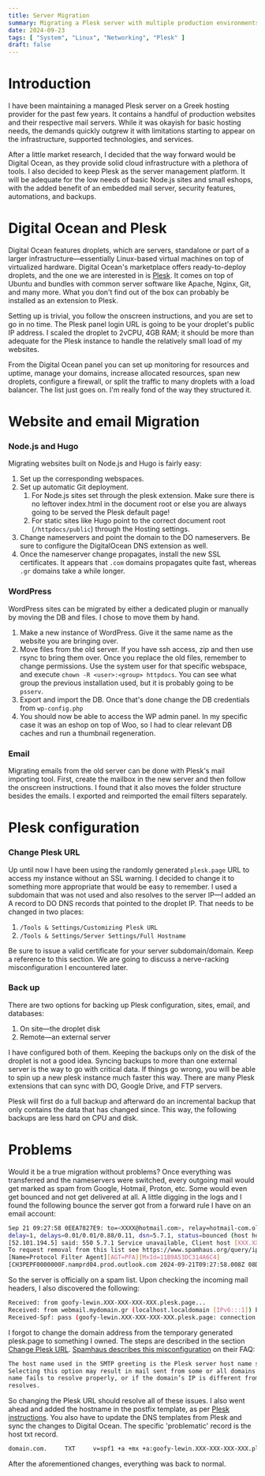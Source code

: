 ```yaml
---
title: Server Migration
summary: Migrating a Plesk server with multiple production environments.
date: 2024-09-23
tags: [ "System", "Linux", "Networking", "Plesk" ]
draft: false
---
```


# Introduction

I have been maintaining a managed Plesk server on a Greek hosting provider for the past few years. It contains a handful
of production websites and their respective mail servers. While it was okayish for basic hosting needs, the demands
quickly outgrew it with limitations starting to appear on the infrastructure, supported technologies, and services.

After a little market research, I decided that the way forward would be Digital Ocean, as they provide solid cloud
infrastructure with a plethora of tools. I also decided to keep Plesk as the server
management platform. It will be adequate for the low needs of basic Node.js sites and small eshops, with the
added benefit of an embedded mail server, security features, automations, and backups.

# Digital Ocean and Plesk

Digital Ocean features droplets, which are servers, standalone or part of a larger infrastructure—essentially
Linux-based virtual machines on top of virtualized hardware. Digital Ocean's marketplace offers ready-to-deploy
droplets, and the one we are interested in is [Plesk](https://marketplace.digitalocean.com/apps/plesk). It comes on top
of Ubuntu and bundles with common server software like Apache, Nginx, Git, and many more. What you don't find out of the
box can probably be installed as an extension to Plesk.

Setting up is trivial, you follow the onscreen instructions, and you are set to go in no time. The Plesk panel login URL
is going to be your droplet's public IP address. I scaled the droplet to 2vCPU, 4GB RAM; it should be more than adequate
for the Plesk instance to handle the relatively small load of my websites.

From the Digital Ocean panel you can set up monitoring for resources and uptime, manage your domains, increase allocated
resources, span new droplets, configure a firewall, or split the traffic to many droplets with a load balancer. The list
just goes on. I'm really fond of the way they structured it.

# Website and email Migration

### Node.js and Hugo

Migrating websites built on Node.js and Hugo is fairly easy:

1. Set up the corresponding webspaces.
2. Set up automatic Git deployment.
   1. For Node.js sites set through the plesk extension. Make sure there is no leftover index.html in the document root
      or else you are always going to be served the Plesk default page!
   2. For static sites like Hugo point to the correct document root (`/httpdocs/public`) through the Hosting settings.
3. Change nameservers and point the domain to the DO nameservers. Be sure to configure the DigitalOcean DNS extension as
   well.
4. Once the nameserver change propagates, install the new SSL certificates. It appears that `.com` domains propagates
   quite fast, whereas `.gr` domains take a while longer.

### WordPress

WordPress sites can be migrated by either a dedicated plugin or manually by moving the DB and files. I chose to move
them by hand.

1. Make a new instance of WordPress. Give it the same name as the website you are bringing over.
2. Move files from the old server. If you have ssh access, zip and then use rsync to bring them over. Once you replace
   the old files, remember to change permissions. Use the system user for that specific webspace, and execute
   `chown -R <user>:<group> httpdocs`. You can see what group the previous installation used, but it is probably going
   to be `psserv`.
3. Export and import the DB. Once that's done change the DB credentials from `wp-config.php`
4. You should now be able to access the WP admin panel. In my specific case it was an eshop on top of Woo,
   so I had to clear relevant DB caches and run a thumbnail regeneration.

### Email

Migrating emails from the old server can be done with Plesk's mail importing tool. First, create the mailbox in the new
server and then follow the onscreen instructions. I found that it also moves the folder structure besides the emails.
I exported and reimported the email filters separately.

# Plesk configuration

### Change Plesk URL

Up until now I have been using the randomly generated `plesk.page` URL to access my instance without an SSL warning. I
decided to change it to something more appropriate that would be easy to remember. I used a subdomain that was not used
and also resolves to the server IP—I added an A record to DO DNS records that pointed to the droplet IP. That needs to
be changed in two places:

1. `/Tools & Settings/Customizing Plesk URL`
2. `/Tools & Settings/Server Settings/Full Hostname`

Be sure to issue a valid certificate for your server subdomain/domain. Keep a reference to this section. We are going to
discuss a nerve-racking misconfiguration I encountered later.

### Back up

There are two options for backing up Plesk configuration, sites, email, and databases:

1. On site—the droplet disk
2. Remote—an external server

I have configured both of them. Keeping the backups only on the disk of the droplet is not a good idea. Syncing backups
to more than one external server is the way to go with critical data. If things go wrong, you will be able to spin up
a new plesk instance much faster this way. There are many Plesk extensions that can sync with DO, Google Drive, and FTP
servers.

Plesk will first do a full backup and afterward do an incremental backup that only contains the data that has changed
since. This way, the following backups are less hard on CPU and disk.

# Problems

Would it be a true migration without problems? Once everything was transferred and the nameservers were switched, every
outgoing mail would get marked as spam from Google, Hotmail, Proton, etc. Some would even get bounced and not get
delivered at all. A little digging in the logs and I found the following bounce the server got from a forward rule I
have on an email account:

```bash
Sep 21 09:27:58 0EEA7827E9: to=<XXXX@hotmail.com>, relay=hotmail-com.olc.protection.outlook.com[52.101.194.5]:25,
delay=1, delays=0.01/0.01/0.88/0.11, dsn=5.7.1, status=bounced (host hotmail-com.olc.protection.outlook.com
[52.101.194.5] said: 550 5.7.1 Service unavailable, Client host [XXX.XXX.XXX.XXX] blocked using Spamhaus. 
To request removal from this list see https://www.spamhaus.org/query/ip/XXX.XXX.XXX.XXX (AS3130). 
[Name=Protocol Filter Agent][AGT=PFA][MxId=11B9A53DC314A6C4] 
[CH3PEPF0000000F.namprd04.prod.outlook.com 2024-09-21T09:27:58.008Z 08DCD29EEC0C7774] (in reply to MAIL FROM command))
```

So the server is officially on a spam list. Upon checking the incoming mail headers, I also discovered the following:

```bash
Received: from goofy-lewin.XXX-XXX-XXX-XXX.plesk.page...
Received: from webmail.mydomain.gr (localhost.localdomain [IPv6:::1]) by goofy-lewin.XXX-XXX-XXX-XXX.plesk.page (Postfix) 
Received-Spf: pass (goofy-lewin.XXX-XXX-XXX-XXX.plesk.page: connection is authenticated)
```

I forgot to change the domain address from the temporary generated plesk.page to something I owned. The steps are
described in the section [Change Plesk URL](#change-plesk-url).
[Spamhaus describes this misconfiguration](https://www.spamhaus.org/faqs/combined-spam-sources-css/#misconfigured-plesk-hosts-in-css)
on their FAQ:

```md
The host name used in the SMTP greeting is the Plesk server host name specified in Tools & Settings > Server Settings.
Selecting this option may result in mail sent from some or all domains being marked as spam if the Plesk server host
name fails to resolve properly, or if the domain’s IP is different from the one to which the Plesk server host name
resolves.
```

So changing the Plesk URL should resolve all of these issues. I also went ahead and added the hostname in the postfix
template, as per
[Plesk instructions](https://support.plesk.com/hc/en-us/articles/12377559724567-How-to-change-the-hostname-and-SMTP-banner-in-Postfix-on-a-Plesk-server).
You also have to update the DNS templates from Plesk and sync the changes to Digital Ocean. The specific 'problematic'
record is the host txt record.

```bash
domain.com.		TXT 	v=spf1 +a +mx +a:goofy-lewin.XXX-XXX-XXX-XXX.plesk.page -all
```

After the aforementioned changes, everything was back to normal.

